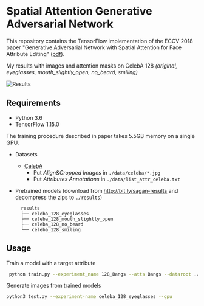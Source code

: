 # Spatial Attention Generative Adversarial Network

This repository contains the TensorFlow implementation of the ECCV 2018 paper "Generative Adversarial Network with Spatial Attention for Face Attribute Editing" ([pdf](http://openaccess.thecvf.com/content_ECCV_2018/papers/Gang_Zhang_Generative_Adversarial_Network_ECCV_2018_paper.pdf)).

My results with images and attention masks on CelebA 128 _(original, eyeglasses, mouth_slightly_open, no_beard, smiling)_

![Results](https://github.com/elvisyjlin/SpatialAttentionGAN/blob/master/pics/4_attr_results.jpg)


## Requirements

* Python 3.6
* TensorFlow 1.15.0

The training procedure described in paper takes 5.5GB memory on a single GPU.

* Datasets
  * [CelebA](http://mmlab.ie.cuhk.edu.hk/projects/CelebA.html)
    * Put _Align&Cropped Images_ in `./data/celeba/*.jpg`
    * Put _Attributes Annotations_ in `./data/list_attr_celeba.txt`

* Pretrained models (download from http://bit.ly/sagan-results and decompress the zips to `./results`)
  ```
    results
    ├── celeba_128_eyeglasses
    ├── celeba_128_mouth_slightly_open
    ├── celeba_128_no_beard
    └── celeba_128_smiling
  ```

## Usage

Train a model with a target attribute

```bash
 python train.py --experiment_name 128_Bangs --atts Bangs --dataroot ./data/Datasets/CelebA/Img
```

Generate images from trained models

```bash
python3 test.py --experiment-name celeba_128_eyeglasses --gpu
```